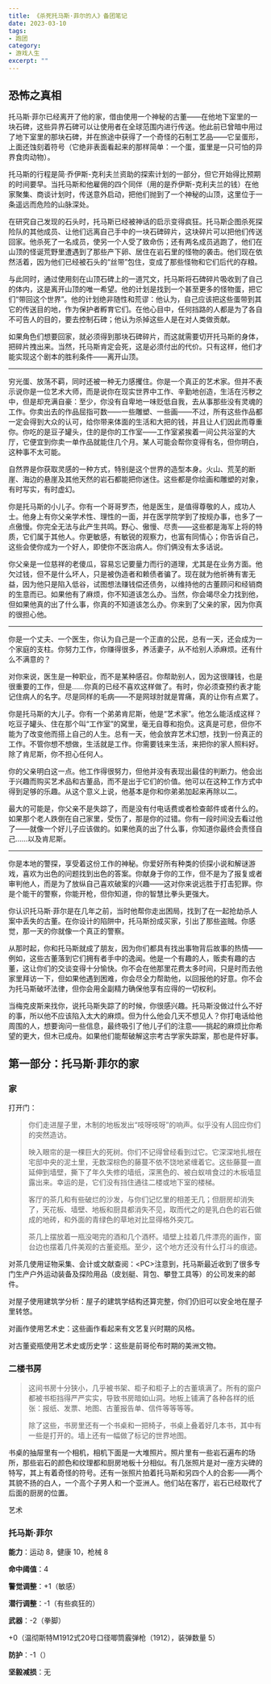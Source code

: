 ```yaml
---
title: 《杀死托马斯·菲尔的人》备团笔记
date: 2023-03-10
tags:
- 跑团
category:
- 游戏人生
excerpt: ""
---
```


## 恐怖之真相
托马斯·菲尔已经离开了他的家，借由使用一个神秘的古董——在他地下室里的一块石碑，这些异界石碑可以让使用者在全球范围内进行传送。他此前已曾暗中用过了地下室里的那块石碑，并在旅途中获得了一个奇怪的石制工艺品——它呈蛋形，上面还蚀刻着符号（它绝非表面看起来的那样简单：一个蛋，蛋里是一只可怕的异界食肉动物）。

托马斯的行程是简·乔伊斯-克利夫兰资助的探索计划的一部分，但它开始得比预期的时间要早。当托马斯和他雇佣的四个同伴（用的是乔伊斯-克利夫兰的钱）在他家聚集、商谈计划时，传送意外启动，把他们抛到了一个神秘的山顶，这里位于一条遥远而危险的山脉深处。

在研究自己发现的石头时，托马斯已经被神话的启示变得疯狂。托马斯企图杀死探险队的其他成员、让他们远离自己手中的一块石碑碎片，这块碎片可以把他们传送回家。他杀死了一名成员，使另一个人受了致命伤；还有两名成员逃跑了，他们在山顶的怪诞荒野里遭遇到了那些产下卵、居住在岩石里的怪物的袭击。他们现在依然活着，因为他们已经被石头的“丝带”包住，变成了那些怪物和它们后代的存粮。

与此同时，通过使用刻在山顶石碑上的一道咒文，托马斯将石碑碎片吸收到了自己的体内，这是离开山顶的唯一希望。他的计划是找到一个甚至更多的怪物蛋，把它们“带回这个世界”。他的计划绝非随性和荒谬：他认为，自己应该把这些蛋带到其它的传送目的地，作为保护者孵育它们。在他心目中，任何挡路的人都是为了各自不可告人的目的，要去控制石碑；他认为杀掉这些人是在对人类做贡献。

如果角色们想要回家，就必须得到那块石碑碎片，而这就需要切开托马斯的身体，把碎片拽出来。当然，托马斯肯定会死，这是必须付出的代价。只有这样，他们才能实现这个剧本的胜利条件——离开山顶。

---

穷光蛋、放荡不羁，同时还被一种无力感攫住。你是一个真正的艺术家。但并不表示说你是一位艺术大师，而是说你在现实世界中工作、辛勤地创造，生活在污秽之中，但是却充满自豪：至少，你没有自卑地一味贬低自我，去从事那些没有灵魂的工作。你卖出去的作品屈指可数——一些雕塑、一些画——不过，所有这些作品都一定会得到大众的认可，给你带来体面的生活和大把的钱，并且让人们因此而尊重你。你吃的是豆子罐头，住的是你的工作室——工作室紧挨着一间公共浴室的大厅，它便宜到你卖一单作品就能住几个月。某人可能会帮你变得有名，但你明白，这种事不太可能。

自然界是你获取灵感的一种方式，特别是这个世界的造型本身。火山、荒芜的断崖、海边的悬崖及其他天然的岩石都能把你迷住。这些都是你绘画和雕塑的对象，有时写实，有时虚幻。

你是托马斯的小儿子。你有一个哥哥罗杰，他是医生，是值得尊敬的人，成功人士。他身上有你父亲学术性、理性的一面，并在医学院学到了按规办事，也多了一点傲慢。你完全无法与此产生共鸣。野心、傲慢、尽责——这些都是海军上将的特质，它们属于其他人。你更敏感，有敏锐的观察力，也富有同情心；你告诉自己，这些会使你成为一个好人，即使你不医治病人。你们俩没有太多话说。

你父亲是一位慈祥的老傻瓜，容易忘记要量力而行的道理，尤其是在业务方面。他欠过钱，但不是什么坏人，只是被伪造者和赖债者骗了。现在就为他祈祷有害无益，因为他只是陷入低谷，试图想法赚钱偿还债务，以维持他的古董顾问和经销商的生意而已。如果他有了麻烦，你不知道该怎么办。当然，你会竭尽全力找到他，但如果他真的出了什么事，你真的不知道该怎么办。你来到了父亲的家，因为你真的很担心他。

---

你是一个丈夫、一个医生，你认为自己是一个正直的公民，总有一天，还会成为一个家庭的支柱。你努力工作，你赚得很多，养活妻子，从不给别人添麻烦。还有什么不满意的？

对你来说，医生是一种职业，而不是某种感召。你帮助别人，因为这很赚钱，也是很重要的工作，但是……你真的已经不喜欢这样做了。有时，你必须查预约表才能记住病人的名字。尽是同样的毛病——不是网球肘就是胃痛，真的让你有点累了。

你是托马斯的大儿子。你有一个弟弟肯尼斯，他是“艺术家”。他怎么能活成这样？吃豆子罐头、住在那个叫“工作室”的窝里，毫无自尊和抱负。这真是可悲，但你不能为了改变他而搭上自己的人生。总有一天，他会放弃艺术幻想，找到一份真正的工作。不管你想不想做，生活就是工作。你需要钱来生活，来把你的家人照料好。除了肯尼斯，你不担心任何人。

你的父亲明白这一点。他工作得很努力，但他并没有表现出最佳的判断力。他会出于兴趣而购买艺术品和古董品，而不是出于它们的价值。他可以在这种工作方式中得到足够的乐趣。从这个意义上说，他基本是你和你弟弟加起来再除以二。

最大的可能是，你父亲不是失踪了，而是没有付电话费或者检查邮件或者什么的。如果那个老人跌倒在自己家里，受伤了，那是你的过错。你有一段时间没去看过他了——就像一个好儿子应该做的。如果他真的出了什么事，你知道你最终会责怪自己……以及肯尼斯。

---

你是本地的警探，享受着这份工作的神秘。你爱好所有种类的侦探小说和解谜游戏，喜欢为出色的问题找到出色的答案。你献身于你的工作，但不是为了报复或者审判他人，而是为了放纵自己喜欢破案的兴趣——这对你来说远胜于打击犯罪。你是个能干的警察，你能开枪，但你知道，你的智慧比拳头更强大。

你认识托马斯·菲尔是在几年之前，当时他帮你走出困局，找到了在一起抢劫杀人案中丢失的古董。在你设计的陷阱中，托马斯扮成买家，引出了那些盗贼。你感觉，那一天的你就像一个真正的警察。

从那时起，你和托马斯就成了朋友，因为你们都具有找出事物背后故事的热情——例如，这些古董落到它们拥有者手中的逸闻。他是一个有趣的人，贩卖有趣的古董，这让你们的交谈变得十分愉快。你不会在他那里花费太多时间，只是时而去他家里拜访一下，但如果他遇到困难，你会尽全力帮助他，以回报他的好意。你不会为托马斯破坏法律，但你会用全副精力确保他享有应得的一切权利。

当梅克皮斯来找你，说托马斯失踪了的时候，你很感兴趣。托马斯没做过什么不好的事，所以他不应该陷入太大的麻烦。但为什么他会几天不想见人？你打电话给他周围的人，想要询问一些信息，最终吸引了他儿子们的注意——挑起的麻烦比你希望的更大，但木已成舟。如果他们能帮破解这宗考古学家失踪案，那也是件好事。

## 第一部分：托马斯·菲尔的家
### 家
打开门：

> 你们走进屋子里，木制的地板发出“吱呀吱呀”的响声。似乎没有人回应你们的突然造访。
> 
> 映入眼帘的是一棵巨大的死树。你们不记得曾经看到过它。它深深地扎根在宅邸中央的泥土里，无数深棕色的藤蔓不依不饶地紧缠着它。这些藤蔓一直延伸到墙壁，撕下了年久失修的墙纸，深黑色的、被白蚁啃食过的木板墙显露出来。幸运的是，它们没有挡住通往二楼或地下室的楼梯。
>
> 客厅的茶几和有些破烂的沙发，与你们记忆里的相差无几；但厨房却消失了，天花板、墙壁、地板和厨具都消失不见，取而代之的是乳白色的岩石做成的地砖，和外面的青绿色的草地对比显得格外突兀。
>
> 茶几上摆放着一瓶没喝完的酒和几个酒杯。墙壁上挂着几件漂亮的画作，窗台边也摆着几件美观的古董瓷瓶。至少，这个地方还没有什么打斗的痕迹。

对茶几使用证物采集、会计或文献查阅：\<PC\>注意到，托马斯最近收到了很多专门生产户外运动装备及探险用品（皮划艇、背包、攀登工具等）的公司发来的邮件。

对屋子使用建筑学分析：屋子的建筑学结构还算完整，你们仍旧可以安全地在屋子里转悠。

对画作使用艺术史：这些画作看起来有文艺复兴时期的风格。

对古董瓷瓶使用艺术史或历史学：这些是前哥伦布时期的美洲文物。

### 二楼书房
> 这间书房十分狭小，几乎被书架、柜子和柜子上的古董填满了。所有的窗户都被书柜挡得严严实实，导致书房暗如山洞。地板上铺满了各种各样的纸张：报纸、发票、地图、古董报告单、信件等等等等。
>
> 除了这些，书房里还有一个书桌和一把椅子，书桌上叠着好几本书，其中有一些是打开的。墙上还有一幅做了标记的世界地图。

书桌的抽屉里有一个相机，相机下面是一大堆照片。照片里有一些岩石遍布的场所，那些岩石的颜色和纹理都和厨房地板十分相似。有几张照片是对一座方尖碑的特写，其上有着奇怪的符号。还有一张照片拍着托马斯和另四个人的合影——两个其貌不扬的白人，一个高个子男人和一个亚洲人。他们站在客厅，岩石已经取代了后面的厨房的位置。

艺术

### 托马斯·菲尔
**能力**：运动 8，健康 10，枪械 8

**命中阈值**：4

**警觉调整**：+1（敏感）

**潜行调整**：-1（有些疯狂的）

**武器**：-2（拳脚）

+0（温彻斯特M1912式20号口径唧筒霰弹枪（1912），装弹数量 5）

**防护**：-1（）

**坚毅减损**：无

